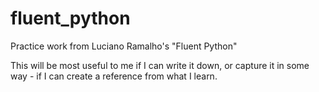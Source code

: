 # fluent_python
Practice work from Luciano Ramalho's "Fluent Python"

This will be most useful to me if I can write it down, or capture it in some way - if I can create a reference from what I learn.
